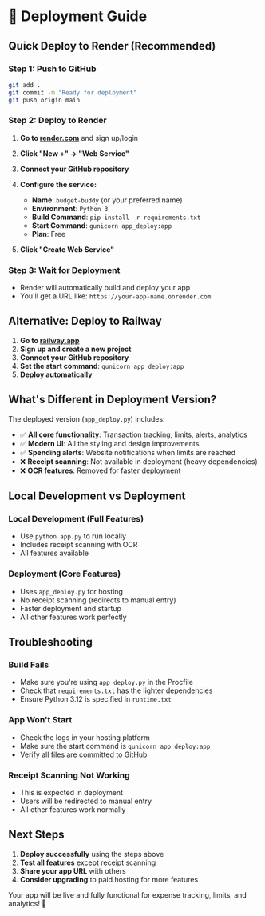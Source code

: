 # 🚀 Deployment Guide

## Quick Deploy to Render (Recommended)

### Step 1: Push to GitHub
```bash
git add .
git commit -m "Ready for deployment"
git push origin main
```

### Step 2: Deploy to Render

1. **Go to [render.com](https://render.com)** and sign up/login
2. **Click "New +" → "Web Service"**
3. **Connect your GitHub repository**
4. **Configure the service:**
   - **Name**: `budget-buddy` (or your preferred name)
   - **Environment**: `Python 3`
   - **Build Command**: `pip install -r requirements.txt`
   - **Start Command**: `gunicorn app_deploy:app`
   - **Plan**: Free

5. **Click "Create Web Service"**

### Step 3: Wait for Deployment
- Render will automatically build and deploy your app
- You'll get a URL like: `https://your-app-name.onrender.com`

## Alternative: Deploy to Railway

1. **Go to [railway.app](https://railway.app)**
2. **Sign up and create a new project**
3. **Connect your GitHub repository**
4. **Set the start command**: `gunicorn app_deploy:app`
5. **Deploy automatically**

## What's Different in Deployment Version?

The deployed version (`app_deploy.py`) includes:
- ✅ **All core functionality**: Transaction tracking, limits, alerts, analytics
- ✅ **Modern UI**: All the styling and design improvements
- ✅ **Spending alerts**: Website notifications when limits are reached
- ❌ **Receipt scanning**: Not available in deployment (heavy dependencies)
- ❌ **OCR features**: Removed for faster deployment

## Local Development vs Deployment

### Local Development (Full Features)
- Use `python app.py` to run locally
- Includes receipt scanning with OCR
- All features available

### Deployment (Core Features)
- Uses `app_deploy.py` for hosting
- No receipt scanning (redirects to manual entry)
- Faster deployment and startup
- All other features work perfectly

## Troubleshooting

### Build Fails
- Make sure you're using `app_deploy.py` in the Procfile
- Check that `requirements.txt` has the lighter dependencies
- Ensure Python 3.12 is specified in `runtime.txt`

### App Won't Start
- Check the logs in your hosting platform
- Make sure the start command is `gunicorn app_deploy:app`
- Verify all files are committed to GitHub

### Receipt Scanning Not Working
- This is expected in deployment
- Users will be redirected to manual entry
- All other features work normally

## Next Steps

1. **Deploy successfully** using the steps above
2. **Test all features** except receipt scanning
3. **Share your app URL** with others
4. **Consider upgrading** to paid hosting for more features

Your app will be live and fully functional for expense tracking, limits, and analytics! 🎉 